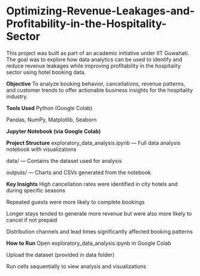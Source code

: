 # Optimizing-Revenue-Leakages-and-Profitability-in-the-Hospitality-Sector
This project was built as part of an academic initiative under IIT Guwahati. The goal was to explore how data analytics can be used to identify and reduce revenue leakages while improving profitability in the hospitality sector using hotel booking data.

**Objective**
To analyze booking behavior, cancellations, revenue patterns, and customer trends to offer actionable business insights for the hospitality industry.

**Tools Used**
Python (Google Colab)

Pandas, NumPy, Matplotlib, Seaborn

**Jupyter Notebook (via Google Colab)**

**Project Structure**
exploratory_data_analysis.ipynb — Full data analysis notebook with visualizations

data/ — Contains the dataset used for analysis

outputs/ — Charts and CSVs generated from the notebook

**Key Insights**
High cancellation rates were identified in city hotels and during specific seasons

Repeated guests were more likely to complete bookings

Longer stays tended to generate more revenue but were also more likely to cancel if not prepaid

Distribution channels and lead times significantly affected booking patterns

**How to Run**
Open exploratory_data_analysis.ipynb in Google Colab

Upload the dataset (provided in data folder)

Run cells sequentially to view analysis and visualizations
